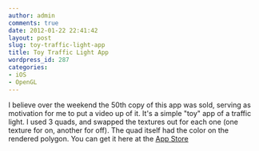 ```yaml
---
author: admin
comments: true
date: 2012-01-22 22:41:42
layout: post
slug: toy-traffic-light-app
title: Toy Traffic Light App
wordpress_id: 287
categories:
- iOS
- OpenGL
---
```


I believe over the weekend the 50th copy of this app was sold, serving as motivation for me to put a video up of it. It's a simple "toy" app of a traffic light. I used 3 quads, and swapped the textures out for each one (one texture for on, another for off). The quad itself had the color on the rendered polygon. You can get it here at the [App Store](http://itunes.apple.com/us/app/play-stoplight/id475205154)


